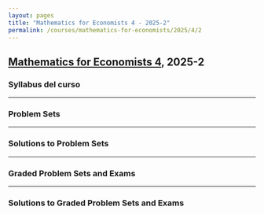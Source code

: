 ```yaml
---
layout: pages
title: "Mathematics for Economists 4 - 2025-2"
permalink: /courses/mathematics-for-economists/2025/4/2
---
```


## [Mathematics for Economists 4](https://facultad.pucp.edu.pe/ciencias-sociales/cursos/matematicas-para-economistas/), 2025-2

### Syllabus del curso

---

### Problem Sets

---

### Solutions to Problem Sets

---

### Graded Problem Sets and Exams

---

### Solutions to Graded Problem Sets and Exams



